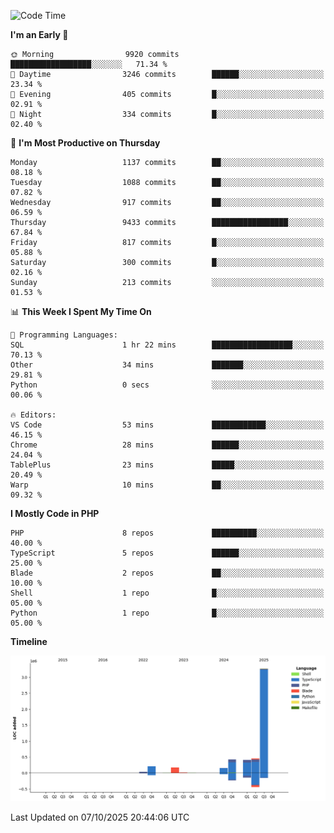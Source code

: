 <!--START_SECTION:waka-->
![Code Time](http://img.shields.io/badge/Code%20Time-4%2C265%20hrs%2035%20mins-blue)

**I'm an Early 🐤** 

```text
🌞 Morning                9920 commits        ██████████████████░░░░░░░   71.34 % 
🌆 Daytime                3246 commits        ██████░░░░░░░░░░░░░░░░░░░   23.34 % 
🌃 Evening                405 commits         █░░░░░░░░░░░░░░░░░░░░░░░░   02.91 % 
🌙 Night                  334 commits         █░░░░░░░░░░░░░░░░░░░░░░░░   02.40 % 
```
📅 **I'm Most Productive on Thursday** 

```text
Monday                   1137 commits        ██░░░░░░░░░░░░░░░░░░░░░░░   08.18 % 
Tuesday                  1088 commits        ██░░░░░░░░░░░░░░░░░░░░░░░   07.82 % 
Wednesday                917 commits         ██░░░░░░░░░░░░░░░░░░░░░░░   06.59 % 
Thursday                 9433 commits        █████████████████░░░░░░░░   67.84 % 
Friday                   817 commits         █░░░░░░░░░░░░░░░░░░░░░░░░   05.88 % 
Saturday                 300 commits         █░░░░░░░░░░░░░░░░░░░░░░░░   02.16 % 
Sunday                   213 commits         ░░░░░░░░░░░░░░░░░░░░░░░░░   01.53 % 
```


📊 **This Week I Spent My Time On** 

```text
💬 Programming Languages: 
SQL                      1 hr 22 mins        ██████████████████░░░░░░░   70.13 % 
Other                    34 mins             ███████░░░░░░░░░░░░░░░░░░   29.81 % 
Python                   0 secs              ░░░░░░░░░░░░░░░░░░░░░░░░░   00.06 % 

🔥 Editors: 
VS Code                  53 mins             ████████████░░░░░░░░░░░░░   46.15 % 
Chrome                   28 mins             ██████░░░░░░░░░░░░░░░░░░░   24.04 % 
TablePlus                23 mins             █████░░░░░░░░░░░░░░░░░░░░   20.49 % 
Warp                     10 mins             ██░░░░░░░░░░░░░░░░░░░░░░░   09.32 % 
```

**I Mostly Code in PHP** 

```text
PHP                      8 repos             ██████████░░░░░░░░░░░░░░░   40.00 % 
TypeScript               5 repos             ██████░░░░░░░░░░░░░░░░░░░   25.00 % 
Blade                    2 repos             ██░░░░░░░░░░░░░░░░░░░░░░░   10.00 % 
Shell                    1 repo              █░░░░░░░░░░░░░░░░░░░░░░░░   05.00 % 
Python                   1 repo              █░░░░░░░░░░░░░░░░░░░░░░░░   05.00 % 
```



**Timeline**

![Lines of Code chart](https://raw.githubusercontent.com/abrahamgreyson/abrahamgreyson/main/assets/bar_graph.png)


 Last Updated on 07/10/2025 20:44:06 UTC
<!--END_SECTION:waka-->

